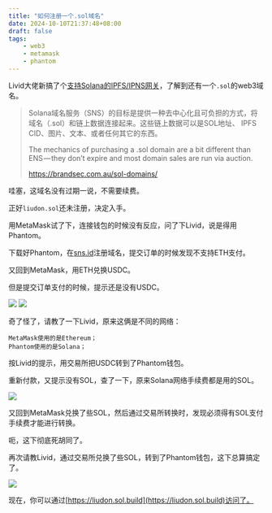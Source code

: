 ```yaml
---
title: "如何注册一个.sol域名"
date: 2024-10-10T21:37:48+08:00
draft: false
tags:
    - web3
    - metamask
    - phantom
---
```


Livid大佬新搞了个[支持Solana的IPFS/IPNS网关](https://www.v2ex.com/t/1078126)，了解到还有一个`.sol`的web3域名。

> Solana域名服务（SNS）的目标是提供一种去中心化且可负担的方式，将域名（.sol）和链上数据连接起来。这些链上数据可以是SOL地址、 IPFS CID、图片、文本、或者任何其它的东西。
>
> The mechanics of purchasing a .sol domain are a bit different than ENS — they don’t expire and most domain sales are run via auction. 
>
> https://brandsec.com.au/sol-domains/

哇塞，这域名没有过期一说，不需要续费。

正好`liudon.sol`还未注册，决定入手。

用MetaMask试了下，连接钱包的时候没有反应，问了下Livid，说是得用Phantom。

下载好Phantom，在[sns.id](https://sns.id)注册域名，提交订单的时候发现不支持ETH支付。

又回到MetaMask，用ETH兑换USDC。

但是提交订单支付的时候，提示还是没有USDC。

![](WechatIMG118.jpg)
![](WechatIMG119.jpg)

奇了怪了，请教了一下Livid，原来这俩是不同的网络：

```
MetaMask使用的是Ethereum；
Phantom使用的是Solana；
```

按Livid的提示，用交易所把USDC转到了Phantom钱包。

重新付款，又提示没有SOL，查了一下，原来Solana网络手续费都是用的SOL。

![](WechatIMG121.jpg)

又回到MetaMask兑换了些SOL，然后通过交易所转换时，发现必须得有SOL支付手续费才能进行转换。

呃，这下彻底死胡同了。

再次请教Livid，通过交易所兑换了些SOL，转到了Phantom钱包，这下总算搞定了。

![](WechatIMG122.jpg)

现在，你可以通过[https://liudon.sol.build](https://liudon.sol.build)访问了。